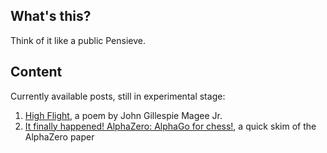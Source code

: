 ## What's this?

Think of it like a public Pensieve.

## Content

Currently available posts, still in experimental stage:

1. [High Flight](https://github.com/monastri/monastri.github.io/blob/master/high-flight.md), a poem by John Gillespie Magee Jr.
2. [It finally happened! AlphaZero: AlphaGo for chess!](https://github.com/monastri/monastri.github.io/blob/master/alphazero-alphago-for-chess.md), a quick skim of the AlphaZero paper 
